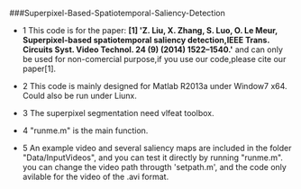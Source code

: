 ###Superpixel-Based-Spatiotemporal-Saliency-Detection



* 1 This code is for the paper: **[1] 'Z. Liu, X. Zhang, S. Luo, O. Le Meur, Superpixel-based spatiotemporal saliency detection,IEEE Trans. Circuits Syst. Video Technol. 24 (9) (2014) 1522–1540.'** and can only be used for non-comercial purpose,if you use our code,please cite our paper[1].

* 2 This code is mainly designed for Matlab R2013a under Window7 x64. Could also be run under Liunx. 

* 3 The superpixel segmentation  need vlfeat toolbox.

* 4 "runme.m" is the main function.

* 5 An example video and several saliency maps are included in the folder "Data/InputVideos", and you can test it directly by running "runme.m".  
   you can change the video path througth 'setpath.m', and the code only avilable for the video of the .avi format.
